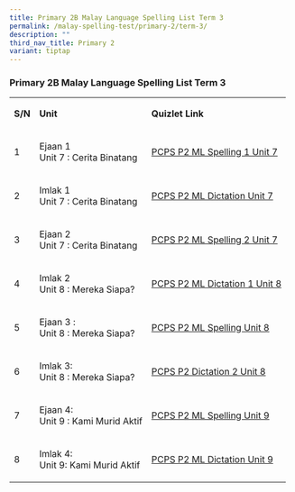 ```yaml
---
title: Primary 2B Malay Language Spelling List Term 3
permalink: /malay-spelling-test/primary-2/term-3/
description: ""
third_nav_title: Primary 2
variant: tiptap
---
```

<h3>Primary 2B Malay Language Spelling List Term 3</h3>
<table style="minWidth: 75px">
<colgroup>
<col>
<col>
<col>
</colgroup>
<tbody>
<tr>
<td rowspan="1" colspan="1">
<p><strong>S/N</strong>
</p>
</td>
<td rowspan="1" colspan="1">
<p><strong>Unit</strong>
</p>
</td>
<td rowspan="1" colspan="1">
<p><strong>Quizlet Link</strong>
</p>
</td>
</tr>
<tr>
<td rowspan="1" colspan="1">
<p>1</p>
</td>
<td rowspan="1" colspan="1">
<p>Ejaan 1
<br>Unit 7 : Cerita Binatang</p>
</td>
<td rowspan="1" colspan="1">
<p><a href="https://quizlet.com/288487910/ejaan-1-unit-7-cerita-binatang" rel="noopener noreferrer nofollow" target="_blank">PCPS P2 ML Spelling 1 Unit 7</a>
</p>
</td>
</tr>
<tr>
<td rowspan="1" colspan="1">
<p>2</p>
</td>
<td rowspan="1" colspan="1">
<p>Imlak 1
<br>Unit 7 : Cerita Binatang</p>
</td>
<td rowspan="1" colspan="1">
<p><a href="https://quizlet.com/302603546/imlak-1-unit-1-unit-7-cerita-binatang" rel="noopener noreferrer nofollow" target="_blank">PCPS P2 ML Dictation Unit 7</a>
</p>
</td>
</tr>
<tr>
<td rowspan="1" colspan="1">
<p>3</p>
</td>
<td rowspan="1" colspan="1">
<p>Ejaan 2
<br>Unit 7 : Cerita Binatang</p>
</td>
<td rowspan="1" colspan="1">
<p><a href="https://quizlet.com/288490052/ejaan-2-unit-7-cerita-binatang" rel="noopener noreferrer nofollow" target="_blank">PCPS P2 ML Spelling 2 Unit 7</a>
</p>
</td>
</tr>
<tr>
<td rowspan="1" colspan="1">
<p>4</p>
</td>
<td rowspan="1" colspan="1">
<p>Imlak 2
<br>Unit 8 : Mereka Siapa?
<br>
</p>
</td>
<td rowspan="1" colspan="1">
<p><a href="https://quizlet.com/302602928/imlak-2-unit-8-mereka-siapa" rel="noopener noreferrer nofollow" target="_blank">PCPS P2 ML Dictation 1 Unit 8</a>
</p>
</td>
</tr>
<tr>
<td rowspan="1" colspan="1">
<p>5</p>
</td>
<td rowspan="1" colspan="1">
<p>Ejaan 3 :
<br>Unit 8 : Mereka Siapa?</p>
</td>
<td rowspan="1" colspan="1">
<p><a href="https://quizlet.com/288525097/ejaan-3-unit-8-mereka-siapa" rel="noopener noreferrer nofollow" target="_blank">PCPS P2 ML Spelling Unit 8</a>
</p>
</td>
</tr>
<tr>
<td rowspan="1" colspan="1">
<p>6</p>
</td>
<td rowspan="1" colspan="1">
<p>Imlak 3:
<br>Unit 8 : Mereka Siapa?</p>
</td>
<td rowspan="1" colspan="1">
<p><a href="https://quizlet.com/302601913/imlak-3-unit-8-mereka-siapa" rel="noopener noreferrer nofollow" target="_blank">PCPS P2 Dictation 2 Unit 8</a>
</p>
</td>
</tr>
<tr>
<td rowspan="1" colspan="1">
<p>7</p>
</td>
<td rowspan="1" colspan="1">
<p>Ejaan 4:
<br>Unit 9 : Kami Murid Aktif</p>
</td>
<td rowspan="1" colspan="1">
<p><a href="https://quizlet.com/288526758/ejaan-4-unit-9-kami-murid-aktif" rel="noopener noreferrer nofollow" target="_blank">PCPS P2 ML Spelling Unit 9</a>
</p>
</td>
</tr>
<tr>
<td rowspan="1" colspan="1">
<p>8</p>
</td>
<td rowspan="1" colspan="1">
<p>Imlak 4:
<br>Unit 9: Kami Murid Aktif</p>
</td>
<td rowspan="1" colspan="1">
<p><a href="https://quizlet.com/302601189/imlak-4-unit-9-kami-murid-aktif" rel="noopener noreferrer nofollow" target="_blank">PCPS P2 ML Dictation Unit 9</a>
</p>
</td>
</tr>
</tbody>
</table>
<p></p>